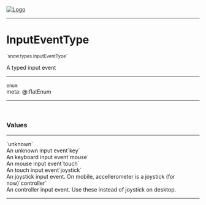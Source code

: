 
[![Logo](../../../images/logo.png)](../../../api/index.html)

---



<h1>InputEventType</h1>
<small>`snow.types.InputEventType`</small>

A typed input event

---

`enum`
<span class="meta">
<br/>meta: @:flatEnum
</span>


---

&nbsp;
&nbsp;

<h3>Values</h3> <hr/><span class="member signature apipage">`unknown`<br/> </span>
        <span class="small_desc_flat">An unknown input event</span><span class="member signature apipage">`key`<br/> </span>
        <span class="small_desc_flat">An keyboard input event</span><span class="member signature apipage">`mouse`<br/> </span>
        <span class="small_desc_flat">An mouse input event</span><span class="member signature apipage">`touch`<br/> </span>
        <span class="small_desc_flat">An touch input event</span><span class="member signature apipage">`joystick`<br/> </span>
        <span class="small_desc_flat">An joystick input event. On mobile, accellerometer is a joystick (for now)</span><span class="member signature apipage">`controller`<br/> </span>
        <span class="small_desc_flat">An controller input event. Use these instead of joystick on desktop.</span>







---

&nbsp;
&nbsp;
&nbsp;
&nbsp;